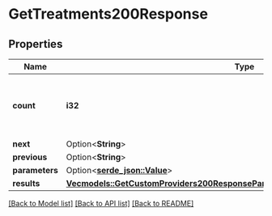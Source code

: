 # GetTreatments200Response

## Properties

Name | Type | Description | Notes
------------ | ------------- | ------------- | -------------
**count** | **i32** | The total number of results matched, across all pages. | 
**next** | Option<**String**> |  | 
**previous** | Option<**String**> |  | 
**parameters** | Option<[**serde_json::Value**](.md)> |  | 
**results** | [**Vec<models::GetCustomProviders200ResponseParametersClinicalAreaIdsTreatmentsInner>**](getCustomProviders_200_response_parameters_clinical_area_ids_treatments_inner.md) |  | 

[[Back to Model list]](../README.md#documentation-for-models) [[Back to API list]](../README.md#documentation-for-api-endpoints) [[Back to README]](../README.md)


